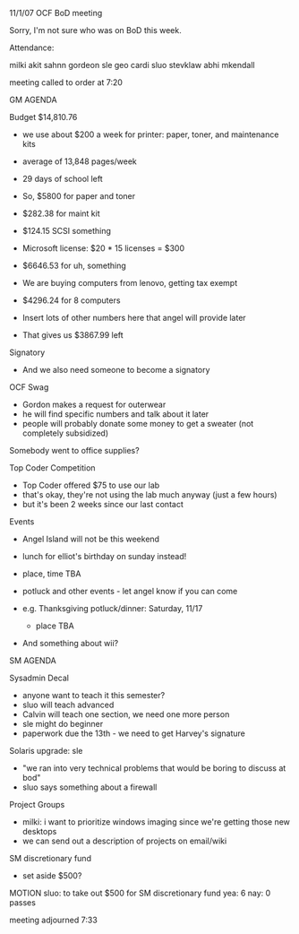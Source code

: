 11/1/07
OCF BoD meeting

Sorry, I'm not sure who was on BoD this week.

Attendance:

milki
akit
sahnn
gordeon
sle
geo
cardi
sluo
stevklaw
abhi
mkendall

meeting called to order at 7:20

GM AGENDA

Budget $14,810.76

- we use about $200 a week for printer: paper, toner, and  maintenance 
kits
- average of 13,848 pages/week
- 29 days of school left
- So, $5800 for paper and toner
- $282.38 for maint kit
- $124.15 SCSI something
- Microsoft license: $20 * 15 licenses = $300

- $6646.53 for uh, something

- We are buying computers from lenovo, getting tax exempt
- $4296.24 for 8 computers

- Insert lots of other numbers here that angel will provide later

- That gives us $3867.99 left

Signatory

- And we also need someone to become a signatory


OCF Swag

- Gordon makes a request for outerwear
- he will find specific numbers and talk about it later
- people will probably donate some money to get a sweater (not completely 
subsidized)

Somebody went to office supplies?


Top Coder Competition

- Top Coder offered $75 to use our lab
- that's okay, they're not using the lab much anyway (just a few hours)
- but it's been 2 weeks since our last contact


Events

- Angel Island will not be this weekend
- lunch for elliot's birthday on sunday instead!
- place, time TBA

- potluck and other events - let angel know if you can come
- e.g. Thanksgiving potluck/dinner: Saturday, 11/17
 	- place TBA
- And something about wii?



SM AGENDA

Sysadmin Decal

- anyone want to teach it this semester?
- sluo will teach advanced
- Calvin will teach one section, we need one more person
- sle might do beginner
- paperwork due the 13th - we need to get Harvey's signature

Solaris upgrade: sle
- "we ran into very technical problems that would be boring to discuss at 
bod"
- sluo says something about a firewall

Project Groups

- milki: i want to prioritize windows imaging since we're getting those 
new desktops
- we can send out a description of projects on email/wiki

SM discretionary fund

- set aside $500?

MOTION
sluo: to take out $500 for SM discretionary fund
yea: 6
nay: 0
passes

meeting adjourned 7:33
